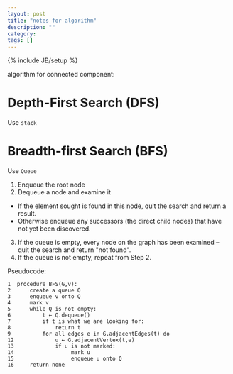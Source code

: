 ```yaml
---
layout: post
title: "notes for algorithm"
description: ""
category: 
tags: []
---
```

{% include JB/setup %}

algorithm for connected component:

# Depth-First Search (DFS) #

Use `stack`




# Breadth-first Search (BFS) #

Use `Queue`


1. Enqueue the root node
2. Dequeue a node and examine it
- If the element sought is found in this node, quit the search and return a result.
- Otherwise enqueue any successors (the direct child nodes) that have not yet been discovered.
3. If the queue is empty, every node on the graph has been examined – quit the search and return "not found".
4. If the queue is not empty, repeat from Step 2.


Pseudocode:

	1  procedure BFS(G,v):
	2      create a queue Q
	3      enqueue v onto Q
	4      mark v
	5      while Q is not empty:
	6          t ← Q.dequeue()
	7          if t is what we are looking for:
	8              return t
	9          for all edges e in G.adjacentEdges(t) do
	12             u ← G.adjacentVertex(t,e)
	13             if u is not marked:
	14                  mark u
	15                  enqueue u onto Q
	16     return none
